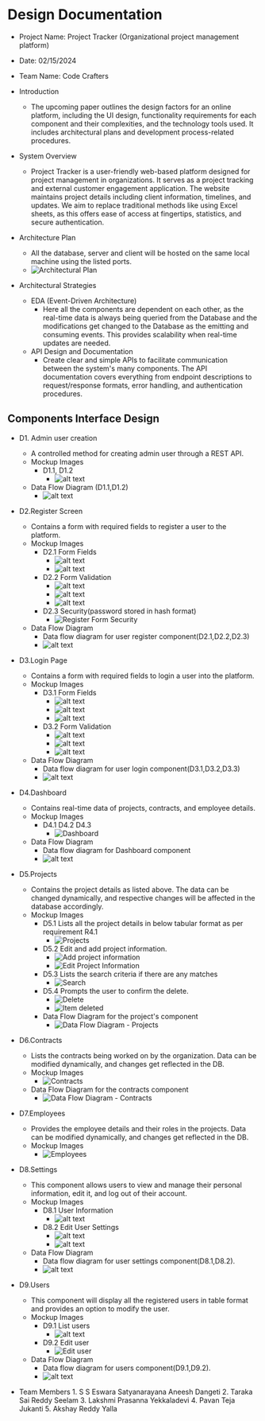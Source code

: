 # Design Documentation

* Project Name: Project Tracker (Organizational project management platform)

* Date: 02/15/2024

* Team Name: Code Crafters

* Introduction
  * The upcoming paper outlines the design factors for an online platform, including the UI design, functionality requirements for each component and their complexities, and the technology tools used. It includes architectural plans and development process-related procedures.

* System Overview
  * Project Tracker is a user-friendly web-based platform designed for project management in organizations. It serves as a project tracking and external customer engagement application. The website maintains project details including client information, timelines, and updates. We aim to replace traditional methods like using Excel sheets, as this offers ease of access at fingertips, statistics, and secure authentication.

* Architecture Plan
  * All the database, server and client will be hosted on the same local machine using the listed ports.
  * ![Architectural Plan](Architectural%20Plan.png)

* Architectural Strategies
  * EDA (Event-Driven Architecture)
    * Here all the components are dependent on each other, as the real-time data is always being queried from the Database and the modifications get changed to the Database as the emitting and consuming events. This provides scalability when real-time updates are needed.
  * API Design and Documentation
    * Create clear and simple APIs to facilitate communication between the system's many components. The API documentation covers everything from endpoint descriptions to request/response formats, error handling, and authentication procedures.

## Components Interface Design

* D1. Admin user creation
  * A controlled method for creating admin user through a REST API.
  * Mockup Images
    * D1.1, D1.2
      * ![alt text](admin_user_creation.png)
  * Data Flow Diagram (D1.1,D1.2)
    * ![alt text](<admin user creation data flow diagram.png>)

* D2.Register Screen
  * Contains a form with required fields to register a user to the platform.
  * Mockup Images
    * D2.1 Form Fields
      * ![alt text](<Register Form.png>)
      * ![alt text](<Register Form Fields Validation.png>)
    * D2.2 Form Validation
      * ![alt text](<Register Form Validation.png>)
      * ![alt text](<Register success scenario.png>)
      * ![alt text](<Register failure scenario.png>)
    * D2.3 Security(password stored in hash format)
      * ![Register Form Security](Register%20Form%20Security.png)
  * Data Flow Diagram
    * Data flow diagram for user register component(D2.1,D2.2,D2.3)
    * ![alt text](<user registration dataflow-diagram.png>)

* D3.Login Page
  * Contains a form with required fields to login a user into the platform.
  * Mockup Images
    * D3.1 Form Fields
      * ![alt text](<Login Form.png>)
      * ![alt text](<Login Form Field validation 1.png>)
      * ![alt text](<Login Form Field validation 2.png>)
    * D3.2 Form Validation
      * ![alt text](<Login Form Validation.png>)
      * ![alt text](<Login success scenario.png>)
      * ![alt text](<Login failure scenario.png>)
  * Data Flow Diagram
    * Data flow diagram for user login component(D3.1,D3.2,D3.3)
    * ![alt text](<user login dataflow-diagram.png>)

* D4.Dashboard
  * Contains real-time data of projects, contracts, and employee details.
  * Mockup Images
    * D4.1 D4.2 D4.3
      * ![Dashboard](dashboard.png)
  * Data Flow Diagram
    * Data flow diagram for Dashboard component
    * ![alt text](<Dashboard dataflow-diagram.png.png>)

* D5.Projects
  * Contains the project details as listed above. The data can be changed dynamically, and respective changes will be affected in the database accordingly.
  * Mockup Images
    * D5.1 Lists all the project details in below tabular format as per requirement R4.1
      * ![Projects](projects.png)
    * D5.2 Edit and add project information.
      * ![Add project information](Add%20project%20information.png)
      * ![Edit Project Information](Edit%20Project%20Information.png)
    * D5.3 Lists the search criteria if there are any matches
      * ![Search](search.jpg)
    * D5.4 Prompts the user to confirm the delete.
      * ![Delete](Delete.jpg)
      * ![Item deleted](item%20deleted.jpg)
    * Data Flow Diagram for the project's component
      * ![Data Flow Diagram - Projects](projects_data_flow_diagram.png)

* D6.Contracts
  * Lists the contracts being worked on by the organization. Data can be modified dynamically, and changes get reflected in the DB.
  * Mockup Images
    * ![Contracts](contracts.png)
  * Data Flow Diagram for the contracts component
    * ![Data Flow Diagram - Contracts](Contracts_dataFlowDiagram.jpg)

* D7.Employees
  * Provides the employee details and their roles in the projects. Data can be modified dynamically, and changes get reflected in the DB.
  * Mockup Images
    * ![Employees](employees.png)

* D8.Settings
  * This component allows users to view and manage their personal information, edit it, and log out of their account.
  * Mockup Images
    * D8.1 User Information
      * ![alt text](<user information.png>)
    * D8.2 Edit User Settings
      * ![alt text](<user information edit.png>)
      * ![alt text](<User Settings Validation.png>)
  * Data Flow Diagram
    * Data flow diagram for user settings component(D8.1,D8.2).
    * ![alt text](<user settings dataflow-diagram.png>)

* D9.Users
  * This component will display all the registered users in table format and provides an option to modify the user.
  * Mockup Images
    * D9.1 List users
      * ![alt text](Users.png)
    * D9.2 Edit user
      * ![Edit user](https://github.com/TeamCodeCrafterss/CodeCrafters/assets/36734811/8d3af64d-51dc-413e-9852-19a5ff9ee49a)
  * Data Flow Diagram
    * Data flow diagram for users component(D9.1,D9.2).
    * ![alt text](<users data flow diagram.png>)

* Team Members
        1. S S Eswara Satyanarayana Aneesh Dangeti
        2. Taraka Sai Reddy Seelam
        3. Lakshmi Prasanna Yekkaladevi
        4. Pavan Teja Jukanti
        5. Akshay Reddy Yalla
